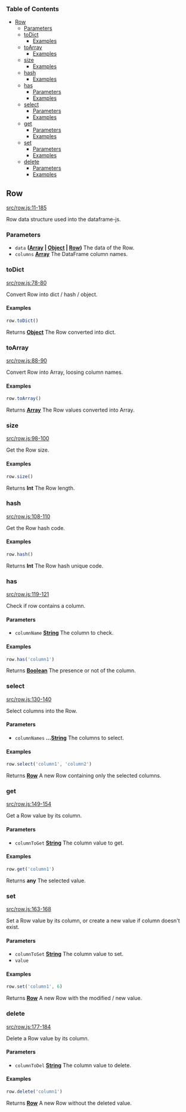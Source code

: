 <!-- Generated by documentation.js. Update this documentation by updating the source code. -->

### Table of Contents

-   [Row][1]
    -   [Parameters][2]
    -   [toDict][3]
        -   [Examples][4]
    -   [toArray][5]
        -   [Examples][6]
    -   [size][7]
        -   [Examples][8]
    -   [hash][9]
        -   [Examples][10]
    -   [has][11]
        -   [Parameters][12]
        -   [Examples][13]
    -   [select][14]
        -   [Parameters][15]
        -   [Examples][16]
    -   [get][17]
        -   [Parameters][18]
        -   [Examples][19]
    -   [set][20]
        -   [Parameters][21]
        -   [Examples][22]
    -   [delete][23]
        -   [Parameters][24]
        -   [Examples][25]

## Row

[src/row.js:11-185][26]

Row data structure used into the dataframe-js.

### Parameters

-   `data` **([Array][27] \| [Object][28] \| [Row][29])** The data of the Row.
-   `columns` **[Array][27]** The DataFrame column names.

### toDict

[src/row.js:78-80][30]

Convert Row into dict / hash / object.

#### Examples

```javascript
row.toDict()
```

Returns **[Object][28]** The Row converted into dict.

### toArray

[src/row.js:88-90][31]

Convert Row into Array, loosing column names.

#### Examples

```javascript
row.toArray()
```

Returns **[Array][27]** The Row values converted into Array.

### size

[src/row.js:98-100][32]

Get the Row size.

#### Examples

```javascript
row.size()
```

Returns **Int** The Row length.

### hash

[src/row.js:108-110][33]

Get the Row hash code.

#### Examples

```javascript
row.hash()
```

Returns **Int** The Row hash unique code.

### has

[src/row.js:119-121][34]

Check if row contains a column.

#### Parameters

-   `columnName` **[String][35]** The column to check.

#### Examples

```javascript
row.has('column1')
```

Returns **[Boolean][36]** The presence or not of the column.

### select

[src/row.js:130-140][37]

Select columns into the Row.

#### Parameters

-   `columnNames` **...[String][35]** The columns to select.

#### Examples

```javascript
row.select('column1', 'column2')
```

Returns **[Row][29]** A new Row containing only the selected columns.

### get

[src/row.js:149-154][38]

Get a Row value by its column.

#### Parameters

-   `columnToGet` **[String][35]** The column value to get.

#### Examples

```javascript
row.get('column1')
```

Returns **any** The selected value.

### set

[src/row.js:163-168][39]

Set a Row value by its column, or create a new value if column doesn't exist.

#### Parameters

-   `columnToSet` **[String][35]** The column value to set.
-   `value`  

#### Examples

```javascript
row.set('column1', 6)
```

Returns **[Row][29]** A new Row with the modified / new value.

### delete

[src/row.js:177-184][40]

Delete a Row value by its column.

#### Parameters

-   `columnToDel` **[String][35]** The column value to delete.

#### Examples

```javascript
row.delete('column1')
```

Returns **[Row][29]** A new Row without the deleted value.

[1]: #row

[2]: #parameters

[3]: #todict

[4]: #examples

[5]: #toarray

[6]: #examples-1

[7]: #size

[8]: #examples-2

[9]: #hash

[10]: #examples-3

[11]: #has

[12]: #parameters-1

[13]: #examples-4

[14]: #select

[15]: #parameters-2

[16]: #examples-5

[17]: #get

[18]: #parameters-3

[19]: #examples-6

[20]: #set

[21]: #parameters-4

[22]: #examples-7

[23]: #delete

[24]: #parameters-5

[25]: #examples-8

[26]: https://github.com/Gmousse/dataframe-js/blob/add47391719e84537fdc30c80f762b3a8b38ba9a/src/row.js#L11-L185 "Source code on GitHub"

[27]: https://developer.mozilla.org/docs/Web/JavaScript/Reference/Global_Objects/Array

[28]: https://developer.mozilla.org/docs/Web/JavaScript/Reference/Global_Objects/Object

[29]: #row

[30]: https://github.com/Gmousse/dataframe-js/blob/add47391719e84537fdc30c80f762b3a8b38ba9a/src/row.js#L78-L80 "Source code on GitHub"

[31]: https://github.com/Gmousse/dataframe-js/blob/add47391719e84537fdc30c80f762b3a8b38ba9a/src/row.js#L88-L90 "Source code on GitHub"

[32]: https://github.com/Gmousse/dataframe-js/blob/add47391719e84537fdc30c80f762b3a8b38ba9a/src/row.js#L98-L100 "Source code on GitHub"

[33]: https://github.com/Gmousse/dataframe-js/blob/add47391719e84537fdc30c80f762b3a8b38ba9a/src/row.js#L108-L110 "Source code on GitHub"

[34]: https://github.com/Gmousse/dataframe-js/blob/add47391719e84537fdc30c80f762b3a8b38ba9a/src/row.js#L119-L121 "Source code on GitHub"

[35]: https://developer.mozilla.org/docs/Web/JavaScript/Reference/Global_Objects/String

[36]: https://developer.mozilla.org/docs/Web/JavaScript/Reference/Global_Objects/Boolean

[37]: https://github.com/Gmousse/dataframe-js/blob/add47391719e84537fdc30c80f762b3a8b38ba9a/src/row.js#L130-L140 "Source code on GitHub"

[38]: https://github.com/Gmousse/dataframe-js/blob/add47391719e84537fdc30c80f762b3a8b38ba9a/src/row.js#L149-L154 "Source code on GitHub"

[39]: https://github.com/Gmousse/dataframe-js/blob/add47391719e84537fdc30c80f762b3a8b38ba9a/src/row.js#L163-L168 "Source code on GitHub"

[40]: https://github.com/Gmousse/dataframe-js/blob/add47391719e84537fdc30c80f762b3a8b38ba9a/src/row.js#L177-L184 "Source code on GitHub"

